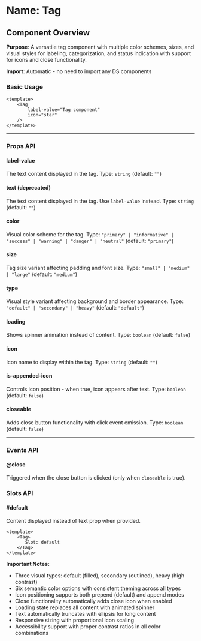 # Name: Tag
## Component Overview

**Purpose**: A versatile tag component with multiple color schemes, sizes, and visual styles for labeling, categorization, and status indication with support for icons and close functionality.

**Import**: Automatic - no need to import any DS components

### Basic Usage

```vue
<template>
    <Tag 
        label-value="Tag component"
        icon="star"
    />
</template>
```

---

### Props API

#### label-value
The text content displayed in the tag. Type: `string` (default: `""`)

#### text (deprecated)
The text content displayed in the tag. Use `label-value` instead. Type: `string` (default: `""`)

#### color
Visual color scheme for the tag. Type: `"primary" | "informative" | "success" | "warning" | "danger" | "neutral"` (default: `"primary"`)

#### size
Tag size variant affecting padding and font size. Type: `"small" | "medium" | "large"` (default: `"medium"`)

#### type
Visual style variant affecting background and border appearance. Type: `"default" | "secondary" | "heavy"` (default: `"default"`)

#### loading
Shows spinner animation instead of content. Type: `boolean` (default: `false`)

#### icon
Icon name to display within the tag. Type: `string` (default: `""`)

#### is-appended-icon
Controls icon position - when true, icon appears after text. Type: `boolean` (default: `false`)

#### closeable
Adds close button functionality with click event emission. Type: `boolean` (default: `false`)

---

### Events API

#### @close
Triggered when the close button is clicked (only when `closeable` is true).

### Slots API

#### #default
Content displayed instead of text prop when provided.

```vue
<template>
    <Tag>
       Slot: default
    </Tag>
</template>
```

**Important Notes:**
- Three visual types: default (filled), secondary (outlined), heavy (high contrast)
- Six semantic color options with consistent theming across all types
- Icon positioning supports both prepend (default) and append modes
- Close functionality automatically adds close icon when enabled
- Loading state replaces all content with animated spinner
- Text automatically truncates with ellipsis for long content
- Responsive sizing with proportional icon scaling
- Accessibility support with proper contrast ratios in all color combinations